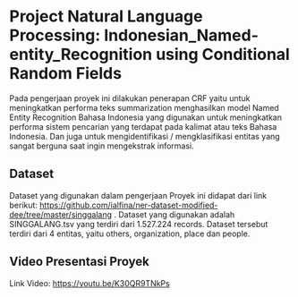 # Project Natural Language Processing: Indonesian_Named-entity_Recognition using Conditional Random Fields

Pada pengerjaan proyek ini dilakukan penerapan CRF yaitu untuk meningkatkan performa teks summarization menghasilkan model Named Entity Recognition Bahasa Indonesia yang digunakan untuk meningkatkan performa sistem pencarian yang terdapat pada kalimat atau teks Bahasa Indonesia. Dan juga untuk mengidentifikasi / mengklasifikasi entitas yang sangat berguna saat ingin mengekstrak informasi. 

## Dataset
Dataset yang digunakan dalam pengerjaan Proyek ini didapat dari link berikut: 
https://github.com/ialfina/ner-dataset-modified-dee/tree/master/singgalang . Dataset yang digunakan adalah SINGGALANG.tsv yang terdiri dari 1.527.224 records. Dataset tersebut terdiri dari 4 entitas, yaitu others, organization, place dan people.

## Video Presentasi Proyek
Link Video: https://youtu.be/K30QR9TNkPs
